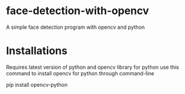 # face-detection-with-opencv
A simple face detection program with opencv and python

# Installations
Requires latest version of python
and opencv library for python
use this command to install opencv for python through command-line

pip install opencv-python
